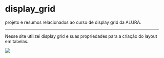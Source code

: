 # display_grid

 projeto e resumos relacionados ao curso de display grid da ALURA.

<hr/>

Nesse site utilizei display grid e suas propriedades para a criação do layout em tabelas.

<img src='https://media.giphy.com/media/YNt7GlCZpfWq8DKsfB/giphy.gif'/>
